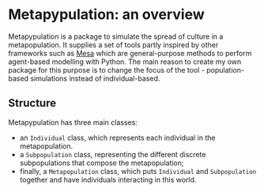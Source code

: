 # Metapypulation: an overview

Metapypulation is a package to simulate the spread of culture in a metapopulation. It supplies a set of tools partly inspired by other frameworks such as [Mesa](https://mesa.readthedocs.io/en/stable/overview.html) which are general-purpose methods to perform agent-based modelling with Python. The main reason to create my own package for this purpose is to change the focus of the tool - population-based simulations instead of individual-based.

## Structure

Metapypulation has three main classes: 

- an `Individual` class, which represents each individual in the metapopulation. 
- a `Subpopulation` class, representing the different discrete subpopulations that compose the metapopulation;
- finally, a `Metapopulation` class, which puts `Individual` and `Subpopulation` together and have individuals interacting in this world. 
